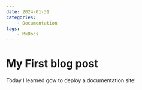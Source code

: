 ```yaml
---
date: 2024-01-31
categories:
    - Documentation
tags:
    - MkDocs
---
```


# My First blog post

Today I learned gow to deploy a documentation site!